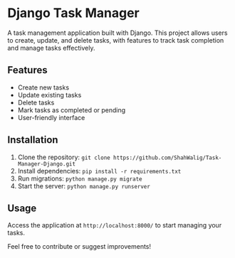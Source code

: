 # Django Task Manager

A task management application built with Django. This project allows users to create, update, and delete tasks, with features to track task completion and manage tasks effectively. 

## Features
- Create new tasks
- Update existing tasks
- Delete tasks
- Mark tasks as completed or pending
- User-friendly interface

## Installation
1. Clone the repository: `git clone https://github.com/ShahWalig/Task-Manager-Django.git`
2. Install dependencies: `pip install -r requirements.txt`
3. Run migrations: `python manage.py migrate`
4. Start the server: `python manage.py runserver`

## Usage
Access the application at `http://localhost:8000/` to start managing your tasks.

Feel free to contribute or suggest improvements!
